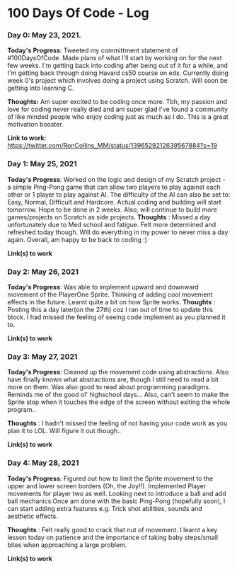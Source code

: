 # 100 Days Of Code - Log

### Day 0: May 23, 2021.

**Today's Progress**: Tweeted my committment statement of #100DaysOfCode. Made plans of what I'll start by working on for the next few weeks. I'm getting back into coding after being out of it for a while, and I'm getting back through doing Havard cs50 course on edx. Currently doing week 0's project which involves doing a project using Scratch. Will soon be getting into learning C.

**Thoughts:** Am super excited to be coding once more. Tbh, my passion and love for coding never really died and am super glad I've found a community of like minded people who enjoy coding just as much as I do. This is a great motivation booster.

**Link to work:** https://twitter.com/RonCollins_MM/status/1396529212639567884?s=19



### Day 1: May 25, 2021

**Today's Progress**: Worked on the logic and design of my Scratch project - a simple Ping-Pong game that can allow two players to play against each other or 1 player to play against AI. The difficulty of the AI can also be set to: Easy, Normal, Difficult and Hardcore. Actual coding and building will start tomorrow. Hope to be done in 2 weeks. Also, will continue to build more games/projects on Scratch as side projects.
**Thoughts** : Missed a day unfortunately due to Med school and fatigue. Felt more determined and refreshed today though. Will do everything in my power to never miss a day again. Overall, am happy to be back to coding :)

**Link(s) to work**

### Day 2: May 26, 2021

**Today's Progress**: Was able to implement upward and downward movement of the PlayerOne Sprite. Thinking of adding cool movement effects in the future. Learnt quite a bit on how Sprite works.
**Thoughts** : Posting this a day later(on the 27th) coz I ran out of time to update this block. I had missed the feeling of seeing code implement as you planned it to.

**Link(s) to work**

### Day 3: May 27, 2021

**Today's Progress**: Cleaned up the movement code using abstractions. Also have finally known what abstractions are, though I still need to read a bit more on them. Was also good to read about programming paradigms. Reminds me of the good ol' highschool days... Also, can't seem to make the Sprite stop when it touches the edge of the screen without exiting the whole program..

**Thoughts** : I hadn't missed the feeling of not having your code work as you plan it to LOL. Will figure it out though..

**Link(s) to work**

### Day 4: May 28, 2021

**Today's Progress**: Figured out how to limit the Sprite movement to the upper and lower screen borders (Oh, the Joy!!). Implemented Player movements for player two as well. Looking next to introduce a ball and add ball mechanics.Once am done with the basic Ping-Pong (hopefully soon), I can start adding extra features e.g. Trick shot abilities, sounds and aesthetic effects.

**Thoughts** : Felt really good to crack that nut of movement. I learnt a key lesson today on patience and the importance of taking baby steps/small bites when approaching a large problem.

**Link(s) to work**
